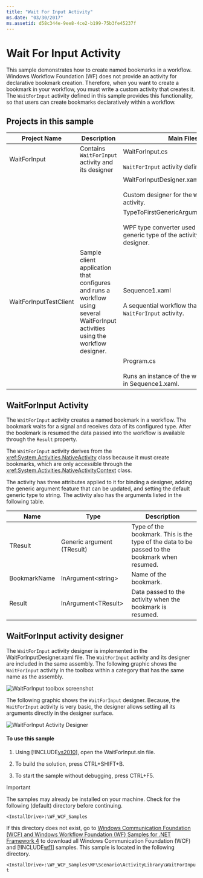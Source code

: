 ```yaml
---
title: "Wait For Input Activity"
ms.date: "03/30/2017"
ms.assetid: d58c344e-9ee8-4ce2-b199-75b3fe45237f
---
```

# Wait For Input Activity
This sample demonstrates how to create named bookmarks in a workflow. Windows Workflow Foundation (WF) does not provide an activity for declarative bookmark creation. Therefore, when you want to create a bookmark in your workflow, you must write a custom activity that creates it. The `WaitForInput` activity defined in this sample provides this functionality, so that users can create bookmarks declaratively within a workflow.  

## Projects in this sample  


|**Project Name**|**Description**|**Main Files**|  
|-|-|-|  
|WaitForInput|Contains `WaitForInput` activity and its designer|WaitForInput.cs<br /><br /> `WaitForInput` activity definition.|  
|||WaitForInputDesigner.xaml<br /><br /> Custom designer for the `WaitForInput` activity.|  
|||TypeToFirstGenericArgumentConverter.cs<br /><br /> WPF type converter used to update the generic type of the activity in the designer.|  
|WaitForInputTestClient|Sample client application that configures and runs a workflow using several WaitForInput activities using the workflow designer.|Sequence1.xaml<br /><br /> A sequential workflow that uses the `WaitForInput` activity.|  
|||Program.cs<br /><br /> Runs an instance of the workflow defined in Sequence1.xaml.|  

## WaitForInput Activity  
 The `WaitForInput` activity creates a named bookmark in a workflow. The bookmark waits for a signal and receives data of its configured type. After the bookmark is resumed the data passed into the workflow is available through the `Result` property.  

 The `WaitForInput` activity derives from the <xref:System.Activities.NativeActivity> class because it must create bookmarks, which are only accessible through the <xref:System.Activities.NativeActivityContext> class.  

 The activity has three attributes applied to it for binding a designer, adding the generic argument feature that can be updated, and setting the default generic type to string. The activity also has the arguments  listed in the following table.  


|**Name**|**Type**|**Description**|  
|-|-|-|  
|TResult|Generic argument (TResult)|Type of the bookmark. This is the type of the data to be passed to the bookmark when resumed.|  
|BookmarkName|InArgument\<string>|Name of the bookmark.|  
|Result|InArgument\<TResult>|Data passed to the activity when the bookmark is resumed.|  

## WaitForInput activity designer  
 The `WaitForInput` activity designer is implemented in the WaitForInputDesigner.xaml file. The `WaitForInput` activity and its designer are included in the same assembly. The following graphic shows the `WaitForInput` activity in the toolbox within a category that has the same name as the assembly.  

 ![WaitForInput toolbox screenshot](../../../../docs/framework/windows-workflow-foundation/samples/media/waitforinputtoolbox.jpg "WaitForInputToolbox")  

 The following graphic shows the `WaitForInput` designer. Because, the `WaitForInput` activity is very basic, the designer allows setting all its arguments directly in the designer surface.  

 ![WaitForInput Activity Designer](../../../../docs/framework/windows-workflow-foundation/samples/media/waitforinputdesigner.jpg "WaitForInputDesigner")  

#### To use this sample  

1. Using [!INCLUDE[vs2010](../../../../includes/vs2010-md.md)], open the WaitForInput.sln file.  

2. To build the solution, press CTRL+SHIFT+B.  

3. To start the sample without debugging, press CTRL+F5.  

> [!IMPORTANT]
>  The samples may already be installed on your machine. Check for the following (default) directory before continuing.  
> 
>  `<InstallDrive>:\WF_WCF_Samples`  
> 
>  If this directory does not exist, go to [Windows Communication Foundation (WCF) and Windows Workflow Foundation (WF) Samples for .NET Framework 4](http://go.microsoft.com/fwlink/?LinkId=150780) to download all Windows Communication Foundation (WCF) and [!INCLUDE[wf1](../../../../includes/wf1-md.md)] samples. This sample is located in the following directory.  
> 
>  `<InstallDrive>:\WF_WCF_Samples\WF\Scenario\ActivityLibrary\WaitForInput`